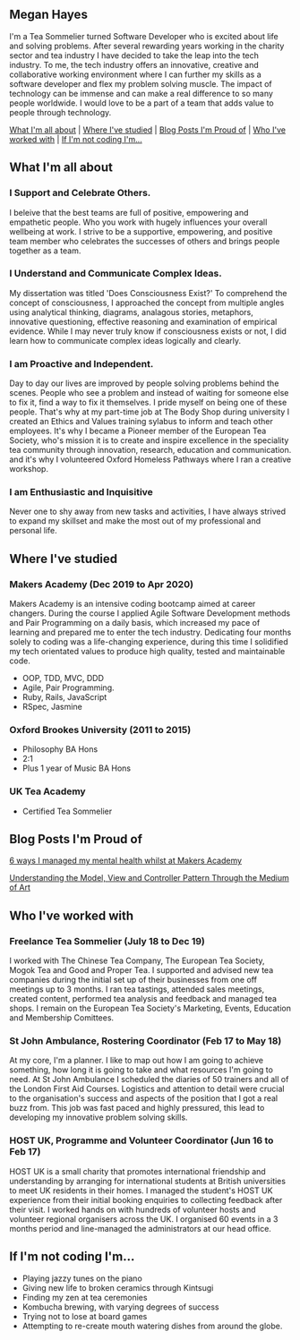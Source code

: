 ## Megan Hayes

I'm a Tea Sommelier turned Software Developer who is excited about life and solving problems. After several rewarding years working in the charity sector and tea industry I have decided to take the leap into the tech industry. To me, the tech industry offers an innovative, creative and collaborative working environment where I can further my skills as a software developer and flex my problem solving muscle. The impact of technology can be immense and can make a real difference to so many people worldwide. I would love to be a part of a team that adds value to people through technology.  

[What I'm all about](#What_I'm_all_about) | [Where I've studied](#Where_I've_studied) | [Blog Posts I'm Proud of](#Blog_Posts_I'm_Proud_of) | [Who I've worked with](#Who_I've_worked_with) | [If I'm not coding I'm...](#If_I'm_not_coding_I'm...)

## <a name="What_I'm_all_about">What I'm all about</a>


### I Support and Celebrate Others.

I beleive that the best teams are full of positive, empowering and empathetic people. Who you work with hugely influences your overall wellbeing at work. I strive to be a supportive, empowering, and positive team member who celebrates the successes of others and brings people together as a team. 

### I Understand and Communicate Complex Ideas. 

My dissertation was titled 'Does Consciousness Exist?' To comprehend the concept of consciousness, I approached the concept from  multiple angles using analytical thinking, diagrams, analagous stories, metaphors, innovative questioning, effective reasoning and examination of empirical evidence. While I may never truly know if consciousness exists or not, I did learn how to communicate complex ideas logically and clearly.  

### I am Proactive and Independent. 

Day to day our lives are improved by people solving problems behind the scenes. People who see a problem and instead of waiting for someone else to fix it, find a way to fix it themselves. I pride myself on being one of these people. That's why at my part-time job at The Body Shop during university I created an Ethics and Values training sylabus to inform and teach other employees. It's why I became a Pioneer member of the European Tea Society, who's mission it is to create and inspire excellence in the speciality tea community through innovation, research, education and communication. and it's why I volunteered Oxford Homeless Pathways where I ran a creative workshop. 


### I am Enthusiastic and Inquisitive 

Never one to shy away from new tasks and activities, I have always strived to expand my skillset and make the most out of my professional and personal life. 

## <a name="Where_I've_studied">Where I've studied</a>

### Makers Academy (Dec 2019 to Apr 2020)

Makers Academy is an intensive coding bootcamp aimed at career changers. During the course I applied Agile Software Development methods and Pair Programming on a daily basis, which increased my pace of learning and prepared me to enter the tech industry. Dedicating four months solely to coding was a life-changing experience, during this time I solidified my tech orientated values to produce high quality, tested and maintainable code. 

- OOP, TDD, MVC, DDD
- Agile, Pair Programming.
- Ruby, Rails, JavaScript
- RSpec, Jasmine

### Oxford Brookes University (2011 to 2015)

- Philosophy BA Hons 
- 2:1 
- Plus 1 year of Music BA Hons

### UK Tea Academy

- Certified Tea Sommelier 


## <a name="Blog_Posts_I'm_Proud_of">Blog Posts I'm Proud of</a>

[6 ways I managed my mental health whilst at Makers Academy](https://blog.makersacademy.com/6-ways-i-manage-my-mental-health-on-a-coding-boot-camp-944b07c63fda)

[Understanding the Model, View and Controller Pattern Through the Medium of Art](https://blog.makersacademy.com/understanding-the-model-view-and-controller-pattern-through-the-medium-of-art-b5610b7e42ee)


## <a name="Who_I've_worked_with">Who I've worked with</a>

### Freelance Tea Sommelier (July 18 to Dec 19)    

I worked with The Chinese Tea Company, The European Tea Society, Mogok Tea and Good and Proper Tea. I supported and advised new tea companies during the initial set up of their businesses from one off meetings up to 3 months. I ran tea tastings, attended sales meetings, created content, performed tea analysis and feedback and managed tea shops. I remain on the European Tea Society's Marketing, Events, Education and Membership Comittees. 


### St John Ambulance, Rostering Coordinator (Feb 17 to May 18)

At my core, I'm a planner. I like to map out how I am going to achieve something, how long it is going to take and what resources I'm going to need. At St John Ambulance I scheduled the diaries of 50 trainers and all of the London First Aid Courses. Logistics and attention to detail were crucial to the organisation's success and aspects of the position that I got a real buzz from. This job was fast paced and highly pressured, this lead to developing my innovative problem solving skills.


### HOST UK, Programme and Volunteer Coordinator (Jun 16 to Feb 17)   

HOST UK is a small charity that promotes international friendship and understanding by arranging for international students at British universities to meet UK residents in their homes. I managed the student's HOST UK experience from their initial booking enquiries to collecting feedback after their visit. I worked hands on with hundreds of volunteer hosts and volunteer regional organisers across the UK. I organised 60 events in a 3 months period and line-managed the administrators at our head office.

## <a name="If_I'm_not_coding_I'm...">If I'm not coding I'm...</a>

* Playing jazzy tunes on the piano
* Giving new life to broken ceramics through Kintsugi
* Finding my zen at tea ceremonies
* Kombucha brewing, with varying degrees of success
* Trying not to lose at board games
* Attempting to re-create mouth watering dishes from around the globe.
